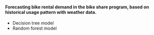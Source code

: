 #### Forecasting bike rental demand in the bike share program, based on historical usage pattern with weather data.
- Decision tree model
- Random forest model

